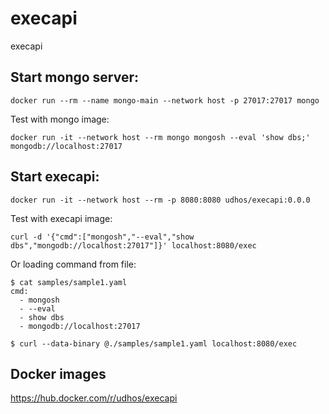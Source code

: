# execapi

execapi

## Start mongo server:

    docker run --rm --name mongo-main --network host -p 27017:27017 mongo

Test with mongo image:

    docker run -it --network host --rm mongo mongosh --eval 'show dbs;' mongodb://localhost:27017

## Start execapi:

    docker run -it --network host --rm -p 8080:8080 udhos/execapi:0.0.0

Test with execapi image:

    curl -d '{"cmd":["mongosh","--eval","show dbs","mongodb://localhost:27017"]}' localhost:8080/exec

Or loading command from file:

```
$ cat samples/sample1.yaml 
cmd:
  - mongosh
  - --eval
  - show dbs
  - mongodb://localhost:27017

$ curl --data-binary @./samples/sample1.yaml localhost:8080/exec
```

## Docker images

https://hub.docker.com/r/udhos/execapi
